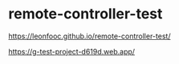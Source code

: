 # remote-controller-test


https://leonfooc.github.io/remote-controller-test/

https://g-test-project-d619d.web.app/
